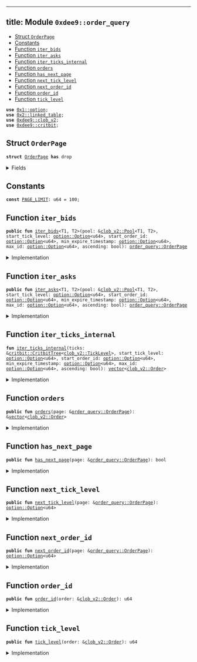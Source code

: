 
---
title: Module `0xdee9::order_query`
---



-  [Struct `OrderPage`](#0xdee9_order_query_OrderPage)
-  [Constants](#@Constants_0)
-  [Function `iter_bids`](#0xdee9_order_query_iter_bids)
-  [Function `iter_asks`](#0xdee9_order_query_iter_asks)
-  [Function `iter_ticks_internal`](#0xdee9_order_query_iter_ticks_internal)
-  [Function `orders`](#0xdee9_order_query_orders)
-  [Function `has_next_page`](#0xdee9_order_query_has_next_page)
-  [Function `next_tick_level`](#0xdee9_order_query_next_tick_level)
-  [Function `next_order_id`](#0xdee9_order_query_next_order_id)
-  [Function `order_id`](#0xdee9_order_query_order_id)
-  [Function `tick_level`](#0xdee9_order_query_tick_level)


<pre><code><b>use</b> <a href="../move-stdlib/option.md#0x1_option">0x1::option</a>;
<b>use</b> <a href="../sui-framework/linked_table.md#0x2_linked_table">0x2::linked_table</a>;
<b>use</b> <a href="clob_v2.md#0xdee9_clob_v2">0xdee9::clob_v2</a>;
<b>use</b> <a href="critbit.md#0xdee9_critbit">0xdee9::critbit</a>;
</code></pre>



<a name="0xdee9_order_query_OrderPage"></a>

## Struct `OrderPage`



<pre><code><b>struct</b> <a href="order_query.md#0xdee9_order_query_OrderPage">OrderPage</a> <b>has</b> drop
</code></pre>



<details>
<summary>Fields</summary>


<dl>
<dt>
<code>orders: <a href="../move-stdlib/vector.md#0x1_vector">vector</a>&lt;<a href="clob_v2.md#0xdee9_clob_v2_Order">clob_v2::Order</a>&gt;</code>
</dt>
<dd>

</dd>
<dt>
<code>has_next_page: bool</code>
</dt>
<dd>

</dd>
<dt>
<code>next_tick_level: <a href="../move-stdlib/option.md#0x1_option_Option">option::Option</a>&lt;u64&gt;</code>
</dt>
<dd>

</dd>
<dt>
<code>next_order_id: <a href="../move-stdlib/option.md#0x1_option_Option">option::Option</a>&lt;u64&gt;</code>
</dt>
<dd>

</dd>
</dl>


</details>

<a name="@Constants_0"></a>

## Constants


<a name="0xdee9_order_query_PAGE_LIMIT"></a>



<pre><code><b>const</b> <a href="order_query.md#0xdee9_order_query_PAGE_LIMIT">PAGE_LIMIT</a>: u64 = 100;
</code></pre>



<a name="0xdee9_order_query_iter_bids"></a>

## Function `iter_bids`



<pre><code><b>public</b> <b>fun</b> <a href="order_query.md#0xdee9_order_query_iter_bids">iter_bids</a>&lt;T1, T2&gt;(pool: &<a href="clob_v2.md#0xdee9_clob_v2_Pool">clob_v2::Pool</a>&lt;T1, T2&gt;, start_tick_level: <a href="../move-stdlib/option.md#0x1_option_Option">option::Option</a>&lt;u64&gt;, start_order_id: <a href="../move-stdlib/option.md#0x1_option_Option">option::Option</a>&lt;u64&gt;, min_expire_timestamp: <a href="../move-stdlib/option.md#0x1_option_Option">option::Option</a>&lt;u64&gt;, max_id: <a href="../move-stdlib/option.md#0x1_option_Option">option::Option</a>&lt;u64&gt;, ascending: bool): <a href="order_query.md#0xdee9_order_query_OrderPage">order_query::OrderPage</a>
</code></pre>



<details>
<summary>Implementation</summary>


<pre><code><b>public</b> <b>fun</b> <a href="order_query.md#0xdee9_order_query_iter_bids">iter_bids</a>&lt;T1, T2&gt;(
    pool: &Pool&lt;T1, T2&gt;,
    // tick level <b>to</b> start from
    start_tick_level: Option&lt;u64&gt;,
    // order id within that tick level <b>to</b> start from
    start_order_id: Option&lt;u64&gt;,
    // <b>if</b> provided, do not <b>include</b> orders <b>with</b> an expire timestamp less than the provided value (expired order),
    // value is in microseconds
    min_expire_timestamp: Option&lt;u64&gt;,
    // do not show orders <b>with</b> an ID larger than max_id--
    // i.e., orders added later than this one
    max_id: Option&lt;u64&gt;,
    // <b>if</b> <b>true</b>, the orders are returned in ascending tick level.
    ascending: bool,
): <a href="order_query.md#0xdee9_order_query_OrderPage">OrderPage</a> {
    <b>let</b> bids = <a href="clob_v2.md#0xdee9_clob_v2_bids">clob_v2::bids</a>(pool);
    <b>let</b> orders = <a href="order_query.md#0xdee9_order_query_iter_ticks_internal">iter_ticks_internal</a>(
        bids,
        start_tick_level,
        start_order_id,
        min_expire_timestamp,
        max_id,
        ascending
    );
    <b>let</b> (orders, has_next_page, next_tick_level, next_order_id) = <b>if</b> (<a href="../move-stdlib/vector.md#0x1_vector_length">vector::length</a>(&orders) &gt; <a href="order_query.md#0xdee9_order_query_PAGE_LIMIT">PAGE_LIMIT</a>) {
        <b>let</b> last_order = <a href="../move-stdlib/vector.md#0x1_vector_pop_back">vector::pop_back</a>(&<b>mut</b> orders);
        (orders, <b>true</b>, some(<a href="clob_v2.md#0xdee9_clob_v2_tick_level">clob_v2::tick_level</a>(&last_order)), some(<a href="clob_v2.md#0xdee9_clob_v2_order_id">clob_v2::order_id</a>(&last_order)))
    } <b>else</b> {
        (orders, <b>false</b>, none(), none())
    };

    <a href="order_query.md#0xdee9_order_query_OrderPage">OrderPage</a> {
        orders,
        has_next_page,
        next_tick_level,
        next_order_id
    }
}
</code></pre>



</details>

<a name="0xdee9_order_query_iter_asks"></a>

## Function `iter_asks`



<pre><code><b>public</b> <b>fun</b> <a href="order_query.md#0xdee9_order_query_iter_asks">iter_asks</a>&lt;T1, T2&gt;(pool: &<a href="clob_v2.md#0xdee9_clob_v2_Pool">clob_v2::Pool</a>&lt;T1, T2&gt;, start_tick_level: <a href="../move-stdlib/option.md#0x1_option_Option">option::Option</a>&lt;u64&gt;, start_order_id: <a href="../move-stdlib/option.md#0x1_option_Option">option::Option</a>&lt;u64&gt;, min_expire_timestamp: <a href="../move-stdlib/option.md#0x1_option_Option">option::Option</a>&lt;u64&gt;, max_id: <a href="../move-stdlib/option.md#0x1_option_Option">option::Option</a>&lt;u64&gt;, ascending: bool): <a href="order_query.md#0xdee9_order_query_OrderPage">order_query::OrderPage</a>
</code></pre>



<details>
<summary>Implementation</summary>


<pre><code><b>public</b> <b>fun</b> <a href="order_query.md#0xdee9_order_query_iter_asks">iter_asks</a>&lt;T1, T2&gt;(
    pool: &Pool&lt;T1, T2&gt;,
    // tick level <b>to</b> start from
    start_tick_level: Option&lt;u64&gt;,
    // order id within that tick level <b>to</b> start from
    start_order_id: Option&lt;u64&gt;,
    // <b>if</b> provided, do not <b>include</b> orders <b>with</b> an expire timestamp less than the provided value (expired order),
    // value is in microseconds
    min_expire_timestamp: Option&lt;u64&gt;,
    // do not show orders <b>with</b> an ID larger than max_id--
    // i.e., orders added later than this one
    max_id: Option&lt;u64&gt;,
    // <b>if</b> <b>true</b>, the orders are returned in ascending tick level.
    ascending: bool,
): <a href="order_query.md#0xdee9_order_query_OrderPage">OrderPage</a> {
    <b>let</b> asks = <a href="clob_v2.md#0xdee9_clob_v2_asks">clob_v2::asks</a>(pool);
    <b>let</b> orders = <a href="order_query.md#0xdee9_order_query_iter_ticks_internal">iter_ticks_internal</a>(
        asks,
        start_tick_level,
        start_order_id,
        min_expire_timestamp,
        max_id,
        ascending
    );
    <b>let</b> (orders, has_next_page, next_tick_level, next_order_id) = <b>if</b> (<a href="../move-stdlib/vector.md#0x1_vector_length">vector::length</a>(&orders) &gt; <a href="order_query.md#0xdee9_order_query_PAGE_LIMIT">PAGE_LIMIT</a>) {
        <b>let</b> last_order = <a href="../move-stdlib/vector.md#0x1_vector_pop_back">vector::pop_back</a>(&<b>mut</b> orders);
        (orders, <b>true</b>, some(<a href="clob_v2.md#0xdee9_clob_v2_tick_level">clob_v2::tick_level</a>(&last_order)), some(<a href="clob_v2.md#0xdee9_clob_v2_order_id">clob_v2::order_id</a>(&last_order)))
    } <b>else</b> {
        (orders, <b>false</b>, none(), none())
    };

    <a href="order_query.md#0xdee9_order_query_OrderPage">OrderPage</a> {
        orders,
        has_next_page,
        next_tick_level,
        next_order_id
    }
}
</code></pre>



</details>

<a name="0xdee9_order_query_iter_ticks_internal"></a>

## Function `iter_ticks_internal`



<pre><code><b>fun</b> <a href="order_query.md#0xdee9_order_query_iter_ticks_internal">iter_ticks_internal</a>(ticks: &<a href="critbit.md#0xdee9_critbit_CritbitTree">critbit::CritbitTree</a>&lt;<a href="clob_v2.md#0xdee9_clob_v2_TickLevel">clob_v2::TickLevel</a>&gt;, start_tick_level: <a href="../move-stdlib/option.md#0x1_option_Option">option::Option</a>&lt;u64&gt;, start_order_id: <a href="../move-stdlib/option.md#0x1_option_Option">option::Option</a>&lt;u64&gt;, min_expire_timestamp: <a href="../move-stdlib/option.md#0x1_option_Option">option::Option</a>&lt;u64&gt;, max_id: <a href="../move-stdlib/option.md#0x1_option_Option">option::Option</a>&lt;u64&gt;, ascending: bool): <a href="../move-stdlib/vector.md#0x1_vector">vector</a>&lt;<a href="clob_v2.md#0xdee9_clob_v2_Order">clob_v2::Order</a>&gt;
</code></pre>



<details>
<summary>Implementation</summary>


<pre><code><b>fun</b> <a href="order_query.md#0xdee9_order_query_iter_ticks_internal">iter_ticks_internal</a>(
    ticks: &CritbitTree&lt;TickLevel&gt;,
    // tick level <b>to</b> start from
    start_tick_level: Option&lt;u64&gt;,
    // order id within that tick level <b>to</b> start from
    start_order_id: Option&lt;u64&gt;,
    // <b>if</b> provided, do not <b>include</b> orders <b>with</b> an expire timestamp less than the provided value (expired order),
    // value is in microseconds
    min_expire_timestamp: Option&lt;u64&gt;,
    // do not show orders <b>with</b> an ID larger than max_id--
    // i.e., orders added later than this one
    max_id: Option&lt;u64&gt;,
    // <b>if</b> <b>true</b>, the orders are returned in ascending tick level.
    ascending: bool,
): <a href="../move-stdlib/vector.md#0x1_vector">vector</a>&lt;Order&gt; {
    <b>let</b> tick_level_key = <b>if</b> (<a href="../move-stdlib/option.md#0x1_option_is_some">option::is_some</a>(&start_tick_level)) {
        <a href="../move-stdlib/option.md#0x1_option_destroy_some">option::destroy_some</a>(start_tick_level)
    } <b>else</b> {
        <b>let</b> (key, _) = <b>if</b> (ascending) {
            <a href="critbit.md#0xdee9_critbit_min_leaf">critbit::min_leaf</a>(ticks)
        }<b>else</b> {
            <a href="critbit.md#0xdee9_critbit_max_leaf">critbit::max_leaf</a>(ticks)
        };
        key
    };

    <b>let</b> orders = <a href="../move-stdlib/vector.md#0x1_vector">vector</a>[];

    <b>while</b> (tick_level_key != 0 && <a href="../move-stdlib/vector.md#0x1_vector_length">vector::length</a>(&orders) &lt; <a href="order_query.md#0xdee9_order_query_PAGE_LIMIT">PAGE_LIMIT</a> + 1) {
        <b>let</b> tick_level = <a href="critbit.md#0xdee9_critbit_borrow_leaf_by_key">critbit::borrow_leaf_by_key</a>(ticks, tick_level_key);
        <b>let</b> open_orders = <a href="clob_v2.md#0xdee9_clob_v2_open_orders">clob_v2::open_orders</a>(tick_level);

        <b>let</b> next_order_key = <b>if</b> (<a href="../move-stdlib/option.md#0x1_option_is_some">option::is_some</a>(&start_order_id)) {
            <b>let</b> key = <a href="../move-stdlib/option.md#0x1_option_destroy_some">option::destroy_some</a>(start_order_id);
            <b>if</b> (!<a href="../sui-framework/linked_table.md#0x2_linked_table_contains">linked_table::contains</a>(open_orders, key)) {
                <b>let</b> (next_leaf, _) = <b>if</b> (ascending) {
                    <a href="critbit.md#0xdee9_critbit_next_leaf">critbit::next_leaf</a>(ticks, tick_level_key)
                }<b>else</b> {
                    <a href="critbit.md#0xdee9_critbit_previous_leaf">critbit::previous_leaf</a>(ticks, tick_level_key)
                };
                tick_level_key = next_leaf;
                <b>continue</b>
            };
            start_order_id = <a href="../move-stdlib/option.md#0x1_option_none">option::none</a>();
            some(key)
        }<b>else</b> {
            *<a href="../sui-framework/linked_table.md#0x2_linked_table_front">linked_table::front</a>(open_orders)
        };

        <b>while</b> (<a href="../move-stdlib/option.md#0x1_option_is_some">option::is_some</a>(&next_order_key) && <a href="../move-stdlib/vector.md#0x1_vector_length">vector::length</a>(&orders) &lt; <a href="order_query.md#0xdee9_order_query_PAGE_LIMIT">PAGE_LIMIT</a> + 1) {
            <b>let</b> key = <a href="../move-stdlib/option.md#0x1_option_destroy_some">option::destroy_some</a>(next_order_key);
            <b>let</b> order = <a href="../sui-framework/linked_table.md#0x2_linked_table_borrow">linked_table::borrow</a>(open_orders, key);

            // <b>if</b> the order id is greater than max_id, we end the iteration for this tick level.
            <b>if</b> (<a href="../move-stdlib/option.md#0x1_option_is_some">option::is_some</a>(&max_id) && key &gt; <a href="../move-stdlib/option.md#0x1_option_destroy_some">option::destroy_some</a>(max_id)) {
                <b>break</b>
            };

            next_order_key = *<a href="../sui-framework/linked_table.md#0x2_linked_table_next">linked_table::next</a>(open_orders, key);

            // <b>if</b> expire timestamp is set, and <b>if</b> the order is expired, we skip it.
            <b>if</b> (<a href="../move-stdlib/option.md#0x1_option_is_none">option::is_none</a>(&min_expire_timestamp) ||
                <a href="clob_v2.md#0xdee9_clob_v2_expire_timestamp">clob_v2::expire_timestamp</a>(order) &gt; <a href="../move-stdlib/option.md#0x1_option_destroy_some">option::destroy_some</a>(min_expire_timestamp)) {
                <a href="../move-stdlib/vector.md#0x1_vector_push_back">vector::push_back</a>(&<b>mut</b> orders, <a href="clob_v2.md#0xdee9_clob_v2_clone_order">clob_v2::clone_order</a>(order));
            };
        };
        <b>let</b> (next_leaf, _) = <b>if</b> (ascending) {
            <a href="critbit.md#0xdee9_critbit_next_leaf">critbit::next_leaf</a>(ticks, tick_level_key)
        }<b>else</b> {
            <a href="critbit.md#0xdee9_critbit_previous_leaf">critbit::previous_leaf</a>(ticks, tick_level_key)
        };
        tick_level_key = next_leaf;
    };
    orders
}
</code></pre>



</details>

<a name="0xdee9_order_query_orders"></a>

## Function `orders`



<pre><code><b>public</b> <b>fun</b> <a href="order_query.md#0xdee9_order_query_orders">orders</a>(page: &<a href="order_query.md#0xdee9_order_query_OrderPage">order_query::OrderPage</a>): &<a href="../move-stdlib/vector.md#0x1_vector">vector</a>&lt;<a href="clob_v2.md#0xdee9_clob_v2_Order">clob_v2::Order</a>&gt;
</code></pre>



<details>
<summary>Implementation</summary>


<pre><code><b>public</b> <b>fun</b> <a href="order_query.md#0xdee9_order_query_orders">orders</a>(page: &<a href="order_query.md#0xdee9_order_query_OrderPage">OrderPage</a>): &<a href="../move-stdlib/vector.md#0x1_vector">vector</a>&lt;Order&gt; {
    &page.orders
}
</code></pre>



</details>

<a name="0xdee9_order_query_has_next_page"></a>

## Function `has_next_page`



<pre><code><b>public</b> <b>fun</b> <a href="order_query.md#0xdee9_order_query_has_next_page">has_next_page</a>(page: &<a href="order_query.md#0xdee9_order_query_OrderPage">order_query::OrderPage</a>): bool
</code></pre>



<details>
<summary>Implementation</summary>


<pre><code><b>public</b> <b>fun</b> <a href="order_query.md#0xdee9_order_query_has_next_page">has_next_page</a>(page: &<a href="order_query.md#0xdee9_order_query_OrderPage">OrderPage</a>): bool {
    page.has_next_page
}
</code></pre>



</details>

<a name="0xdee9_order_query_next_tick_level"></a>

## Function `next_tick_level`



<pre><code><b>public</b> <b>fun</b> <a href="order_query.md#0xdee9_order_query_next_tick_level">next_tick_level</a>(page: &<a href="order_query.md#0xdee9_order_query_OrderPage">order_query::OrderPage</a>): <a href="../move-stdlib/option.md#0x1_option_Option">option::Option</a>&lt;u64&gt;
</code></pre>



<details>
<summary>Implementation</summary>


<pre><code><b>public</b> <b>fun</b> <a href="order_query.md#0xdee9_order_query_next_tick_level">next_tick_level</a>(page: &<a href="order_query.md#0xdee9_order_query_OrderPage">OrderPage</a>): Option&lt;u64&gt; {
    page.next_tick_level
}
</code></pre>



</details>

<a name="0xdee9_order_query_next_order_id"></a>

## Function `next_order_id`



<pre><code><b>public</b> <b>fun</b> <a href="order_query.md#0xdee9_order_query_next_order_id">next_order_id</a>(page: &<a href="order_query.md#0xdee9_order_query_OrderPage">order_query::OrderPage</a>): <a href="../move-stdlib/option.md#0x1_option_Option">option::Option</a>&lt;u64&gt;
</code></pre>



<details>
<summary>Implementation</summary>


<pre><code><b>public</b> <b>fun</b> <a href="order_query.md#0xdee9_order_query_next_order_id">next_order_id</a>(page: &<a href="order_query.md#0xdee9_order_query_OrderPage">OrderPage</a>): Option&lt;u64&gt; {
    page.next_order_id
}
</code></pre>



</details>

<a name="0xdee9_order_query_order_id"></a>

## Function `order_id`



<pre><code><b>public</b> <b>fun</b> <a href="order_query.md#0xdee9_order_query_order_id">order_id</a>(order: &<a href="clob_v2.md#0xdee9_clob_v2_Order">clob_v2::Order</a>): u64
</code></pre>



<details>
<summary>Implementation</summary>


<pre><code><b>public</b> <b>fun</b> <a href="order_query.md#0xdee9_order_query_order_id">order_id</a>(order: &Order): u64 {
    <a href="clob_v2.md#0xdee9_clob_v2_order_id">clob_v2::order_id</a>(order)
}
</code></pre>



</details>

<a name="0xdee9_order_query_tick_level"></a>

## Function `tick_level`



<pre><code><b>public</b> <b>fun</b> <a href="order_query.md#0xdee9_order_query_tick_level">tick_level</a>(order: &<a href="clob_v2.md#0xdee9_clob_v2_Order">clob_v2::Order</a>): u64
</code></pre>



<details>
<summary>Implementation</summary>


<pre><code><b>public</b> <b>fun</b> <a href="order_query.md#0xdee9_order_query_tick_level">tick_level</a>(order: &Order): u64 {
    <a href="clob_v2.md#0xdee9_clob_v2_tick_level">clob_v2::tick_level</a>(order)
}
</code></pre>



</details>
